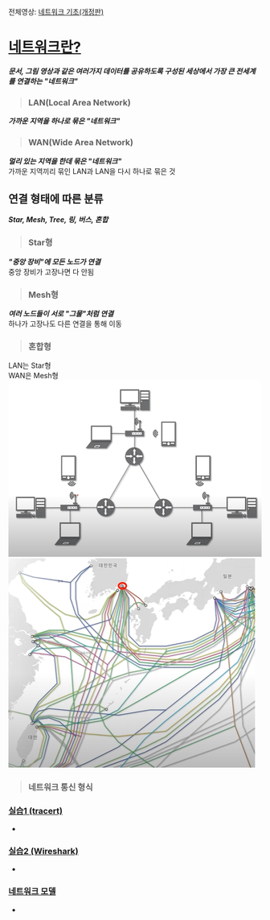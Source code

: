 전체영상: [네트워크 기초(개정판)](https://www.youtube.com/playlist?list=PL0d8NnikouEWcF1jJueLdjRIC4HsUlULi)

# [네트워크란?](https://youtu.be/Av9UFzl_wis?list=PL0d8NnikouEWcF1jJueLdjRIC4HsUlULi)

***문서, 그림 영상과 같은 여러가지 데이터를 공유하도록 구성된 세상에서 가장 큰 전세계를 연결하는 "네트워크"***
> ### LAN(Local Area Network)
***가까운 지역을 하나로 묶은 "네트워크"***

> ### WAN(Wide Area Network)
***멀리 있는 지역을 한데 묶은 "네트워크"***
<br>
가까운 지역끼리 묶인 LAN과 LAN을 다시 하나로 묶은 것

## 연결 형태에 따른 분류
***Star, Mesh, Tree, 링, 버스, 혼합***

> ### Star형
***"중앙 장비"에 모든 노드가 연결***
<br>
중앙 장비가 고장나면 다 안됨

> ### Mesh형
***여러 노드들이 서로 "그물"처럼 연결***
<br>
하나가 고장나도 다른 연결을 통해 이동

> ### 혼합형
LAN는 Star형
<br>
WAN은 Mesh형
<br>
![Alt text](image-1.png)
<br>
![Alt text](image.png)

> ### 네트워크 통신 형식


### [실습1 (tracert)](https://youtu.be/paJf7JbBWqY?list=PL0d8NnikouEWcF1jJueLdjRIC4HsUlULi)

- 

### [실습2 (Wireshark)](https://youtu.be/vBrQ3yzerMg?list=PL0d8NnikouEWcF1jJueLdjRIC4HsUlULi)

- 

### [네트워크 모델](https://youtu.be/y9nlT52SAcg?list=PL0d8NnikouEWcF1jJueLdjRIC4HsUlULi)

-
